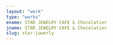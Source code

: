 ```yaml
---
layout: "work"
type: "works"
ename: STAR JEWELRY CAFE & Chocolatier
jname: STAR JEWELRY CAFE & Chocolatier
slug: star-juwerly
---
```

